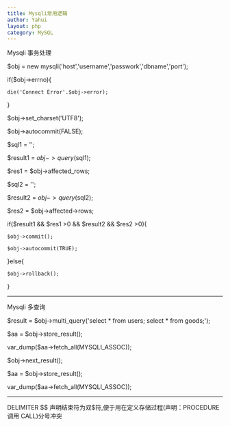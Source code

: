 ```yaml
---
title: Mysqli常用逻辑
author: Yahui
layout: php
category: MySQL
---
```


Mysqli 事务处理

$obj = new mysqli('host','username','passwork','dbname','port');

if($obj->errno){

    die('Connect Error'.$obj->error);

}

$obj->set_charset('UTF8');

$obj->autocommit(FALSE);

$sql1 = '';

$result1 = $obj->query($sql1);

$res1 = $obj->affected_rows;

$sql2 = '';

$result2 = $obj->query($sql2);

$res2 = $obj->affected->rows;

if($result1 && $res1 >0 && $result2 && $res2 >0){

    $obj->commit();

    $obj->autocommit(TRUE);

}else{

    $obj->rollback();

}

<hr/>

Mysqli 多查询

$result = $obj->multi_query('select * from users; select * from goods;');

$aa = $obj->store_result();

var_dump($aa->fetch_all(MYSQLI_ASSOC));

$obj->next_result();

$aa = $obj->store_result();

var_dump($aa->fetch_all(MYSQLI_ASSOC));

<hr/>

DELIMITER $$ 声明结束符为双$符,便于用在定义存储过程(声明：PROCEDURE 调用 CALL)分号冲突